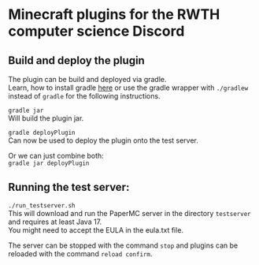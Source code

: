 # Minecraft plugins for the RWTH computer science Discord

## Build and deploy the plugin
The plugin can be build and deployed via gradle.  
Learn, how to install gradle [here](https://gradle.org/install/) or use the gradle wrapper with `./gradlew` instead of `gradle` for the following instructions.    

`gradle jar`  
Will build the plugin jar.  

`gradle deployPlugin`  
Can now be used to deploy the plugin onto the test server.  

Or we can just combine both:  
`gradle jar deployPlugin`

## Running the test server:
`./run_testserver.sh`  
This will download and run the PaperMC server in the directory `testserver` and requires at least Java 17.  
You might need to accept the EULA in the eula.txt file.  

The server can be stopped with the command `stop` and plugins can be reloaded with the command `reload confirm`.  

